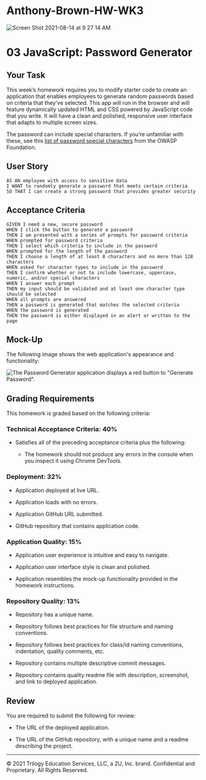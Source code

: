 # Anthony-Brown-HW-WK3

![Screen Shot 2021-08-14 at 9 27 14 AM](https://user-images.githubusercontent.com/85444308/129459509-5671f0ad-0c2d-409d-b8e9-41973e24a59e.png)


# 03 JavaScript: Password Generator

## Your Task

This week’s homework requires you to modify starter code to create an application that enables employees to generate random passwords based on criteria that they’ve selected. This app will run in the browser and will feature dynamically updated HTML and CSS powered by JavaScript code that you write. It will have a clean and polished, responsive user interface that adapts to multiple screen sizes.

The password can include special characters. If you’re unfamiliar with these, see this [list of password special characters](https://www.owasp.org/index.php/Password_special_characters) from the OWASP Foundation.

## User Story

```
AS AN employee with access to sensitive data
I WANT to randomly generate a password that meets certain criteria
SO THAT I can create a strong password that provides greater security
```

## Acceptance Criteria

```
GIVEN I need a new, secure password
WHEN I click the button to generate a password
THEN I am presented with a series of prompts for password criteria
WHEN prompted for password criteria
THEN I select which criteria to include in the password
WHEN prompted for the length of the password
THEN I choose a length of at least 8 characters and no more than 128 characters
WHEN asked for character types to include in the password
THEN I confirm whether or not to include lowercase, uppercase, numeric, and/or special characters
WHEN I answer each prompt
THEN my input should be validated and at least one character type should be selected
WHEN all prompts are answered
THEN a password is generated that matches the selected criteria
WHEN the password is generated
THEN the password is either displayed in an alert or written to the page
```

## Mock-Up

The following image shows the web application's appearance and functionality:

![The Password Generator application displays a red button to "Generate Password".](./Assets/03-javascript-homework-demo.png)

## Grading Requirements

This homework is graded based on the following criteria: 

### Technical Acceptance Criteria: 40%

* Satisfies all of the preceding acceptance criteria plus the following:

  * The homework should not produce any errors in the console when you inspect it using Chrome DevTools.

### Deployment: 32%

* Application deployed at live URL.

* Application loads with no errors.

* Application GitHub URL submitted.

* GitHub repository that contains application code.

### Application Quality: 15%

* Application user experience is intuitive and easy to navigate.

* Application user interface style is clean and polished.

* Application resembles the mock-up functionality provided in the homework instructions.

### Repository Quality: 13%

* Repository has a unique name.

* Repository follows best practices for file structure and naming conventions.

* Repository follows best practices for class/id naming conventions, indentation, quality comments, etc.

* Repository contains multiple descriptive commit messages.

* Repository contains quality readme file with description, screenshot, and link to deployed application.

## Review

You are required to submit the following for review:

* The URL of the deployed application.

* The URL of the GitHub repository, with a unique name and a readme describing the project.

- - -
© 2021 Trilogy Education Services, LLC, a 2U, Inc. brand. Confidential and Proprietary. All Rights Reserved.
